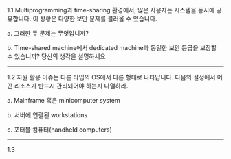 1.1 Multiprogramming과 time-sharing 환경에서, 많은 사용자는 시스템을 동시에 공유합니다. 이 상황은 다양한 보안 문제를 불러올 수 있습니다.

a. 그러한 두 문제는 무엇입니까?
    
b. Time-shared machine에서 dedicated machine과 동일한 보안 등급을 보장할 수 있습니까? 당신의 생각을 설명하세요



- - -

1.2 자원 활용 이슈는 다른 타입의 OS에서 다른 형태로 나타납니다. 다음의 설정에서 어떤 리소스가 반드시 관리되어야 하는지 나열하라.

a. Mainframe 혹은 minicomputer system

b. 서버에 연결된 workstations

c. 포터블 컴퓨터(handheld computers)

- - -

1.3 
